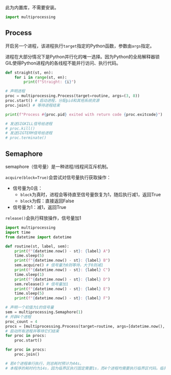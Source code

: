 
此为内置库，不需要安装。

```python
import multiprocessing
```

## Process

开启另一个进程，该进程执行`target`指定的Python函数，参数由`args`指定。

进程在大部分情况下是Python并行化的唯一选择。因为Python的全局解释器锁GIL使得Python进程内的各线程不能并行访问、执行代码。

```python
def straight(st, en):
	for i in range(st, en):
		print(f"Straight: {i}")

# 声明进程
proc = multiprocessing.Process(target=routine, args=(3, 8))
proc.start() # 启动进程，分配pid和其他系统资源
proc.join() # 等待进程结束

print(f"Process #{proc.pid} exited with return code {proc.exitcode}")

# 发送SIGKILL信号给进程
# proc.kill()
# 发送SIGTERM信号给进程
# proc.terminate()
```

## Semaphore

semaphore（信号量）是一种进程/线程间互斥机制。

`acquire(block=True)`会尝试对信号量执行获取操作：
- 信号量为0且：
	- `block`为真时，进程会等待直至信号量恢复为1，随后执行减1，返回True
	- `block`为假：直接返回False
- 信号量为1：减1，返回True

`release()`会执行释放操作，信号量加1

```python
import multiprocessing
import time
from datetime import datetime

def routine(st, label, sem):
    print(f"{datetime.now() - st}: {label} A")
    time.sleep(5)
    print(f"{datetime.now() - st}: {label} B")
    sem.acquire() # 信号量为0则等待，大于0则减1
    print(f"{datetime.now() - st}: {label} C")
    time.sleep(1)
    print(f"{datetime.now() - st}: {label} D")
    sem.release() # 信号量加1
    print(f"{datetime.now() - st}: {label} E")
    time.sleep(5)
    print(f"{datetime.now() - st}: {label} F")

# 声明一个初值为1的信号量
sem = multiprocessing.Semaphore(1)
# 开辟4个进程
proc_count = 4
procs = [multiprocessing.Process(target=routine, args=[datetime.now(), idx, sem]) for idx in range(proc_count)]
# 启动所有进程并等待它们结束
for proc in procs:
    proc.start()

for proc in procs:
    proc.join()

# 若4个进程串行执行，则总耗时预计为44s。
# 本程序的耗时约为14s，因为临界区执行固定需要1s，而4个进程均需要执行临界区代码。临界区前后，各进程共有10s的时延，总共14s。
```